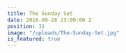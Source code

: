 ```yaml
---
title: The Sunday Set
date: 2016-09-28 23:09:00 Z
position: 31
image: "/uploads/The-Sunday-Set.jpg"
is_featured: true
---
```


